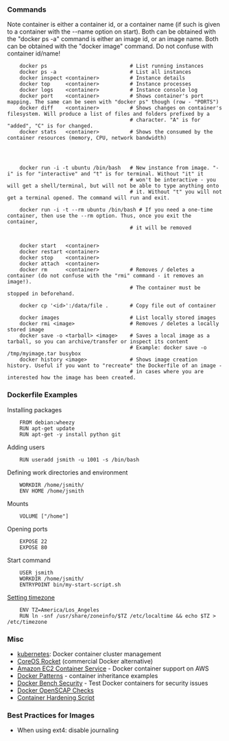 ### Commands

Note container is either a container id, or a container name (if such is given to a container with the --name option on start). Both can be obtained with the "docker ps -a" command is either an image id, or an image name. Both can be obtained with the "docker image" command. Do not confuse with container id/name!
```shell
    docker ps                           # List running instances
    docker ps -a                        # List all instances
    docker inspect <container>          # Instance details
    docker top     <container>          # Instance processes
    docker logs    <container>          # Instance console log
    docker port    <container>          # Shows container's port mapping. The same can be seen with "docker ps" though (row - "PORTS")
    docker diff    <container>          # Shows changes on container's filesystem. Will produce a list of files and folders prefixed by a
                                        # character. "A" is for "added", "C" is for changed.
    docker stats   <container>          # Shows the consumed by the container resources (memory, CPU, network bandwidth)
    
    
                                          

    docker run -i -t ubuntu /bin/bash   # New instance from image. "-i" is for "interactive" and "t" is for terminal. Without "it" it
                                        # won't be interactive - you will get a shell/terminal, but will not be able to type anything onto 
                                        # it. Without "t" you will not get a terminal opened. The command will run and exit.
                                        
    docker run -i -t --rm ubuntu /bin/bash # If you need a one-time container, then use the --rm option. Thus, once you exit the container,
                                        # it will be removed                                  
                                         

    docker start   <container>
    docker restart <container>
    docker stop    <container>
    docker attach  <container>
    docker rm      <container>          # Removes / deletes a container (do not confuse with the "rmi" command - it removes an image!).
                                        # The container must be stopped in beforehand.

    docker cp '<id>':/data/file .       # Copy file out of container

    docker images                       # List locally stored images
    docker rmi <image>                  # Removes / deletes a locally stored image
    docker save -o <tarball> <image>    # Saves a local image as a tarball, so you can archive/transfer or inspect its content
                                        # Example: docker save -o /tmp/myimage.tar busybox
    docker history <image>              # Shows image creation history. Useful if you want to "recreate" the Dockerfile of an image -
                                        # in cases where you are interested how the image has been created.
```
### Dockerfile Examples

Installing packages
```shell
    FROM debian:wheezy
    RUN apt-get update
    RUN apt-get -y install python git
```
Adding users
```shell
    RUN useradd jsmith -u 1001 -s /bin/bash
```
Defining work directories and environment
```shell
    WORKDIR /home/jsmith/
    ENV HOME /home/jsmith
```
Mounts
```shell
    VOLUME ["/home"]
```
Opening ports
```shell
    EXPOSE 22
    EXPOSE 80
```
Start command
```shell
    USER jsmith
    WORKDIR /home/jsmith/
    ENTRYPOINT bin/my-start-script.sh
```    
[Setting timezone](https://serverfault.com/a/683651)
```shell
    ENV TZ=America/Los_Angeles
    RUN ln -snf /usr/share/zoneinfo/$TZ /etc/localtime && echo $TZ > /etc/timezone
```

### Misc

-  [kubernetes](https://github.com/googlecloudplatform/kubernetes):
    Docker container cluster management
-  [CoreOS Rocket](https://coreos.com/blog/rocket/) (commercial Docker
    alternative)
-   [Amazon EC2 Container Service](http://aws.amazon.com/ecs/) - Docker
    container support on AWS
-   [Docker Patterns](http://www.hokstad.com/docker/patterns) -
    container inheritance examples
-   [Docker Bench
    Security](https://github.com/docker/docker-bench-security) - Test
    Docker containers for security issues
-   [Docker OpenSCAP
    Checks](https://github.com/OpenSCAP/container-compliance)
-   [Container Hardening
    Script](https://gist.github.com/jumanjiman/f9d3db977846c163df12)

### Best Practices for Images

- When using ext4: disable journaling
